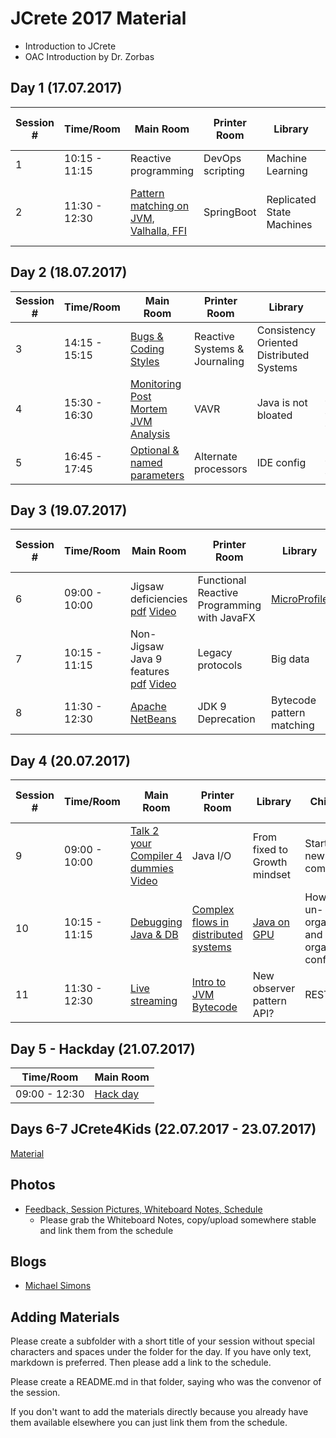 # JCrete 2017 Material

* Introduction to JCrete
* OAC Introduction by Dr. Zorbas

## Day 1 (17.07.2017)

| Session # | Time/Room    | Main Room      | Printer Room   | Library       | Chimney   | Scary Room | Hidden Room | Internet Room | Restaurant | Under The Vines |
| ------------- | -------------| ------------- | -------------   | ------------- | ----------| ---------- | ----------- | ------------- | ---------- | --------------- |
| 1 | 10:15 - 11:15| Reactive programming  | DevOps scripting  | Machine Learning | Writers Roundable  | Jenkins pipelines  | Java EE Future? | Microservices
| 2 | 11:30 - 12:30| [Pattern matching on JVM, Valhalla, FFI](https://www.pscp.tv/_nighthacking/1OyKArPggpqGb)  |  SpringBoot  | Replicated State Machines  | Async I/O  | JVM troubleshooting  | [How to write "Self Healing" code](Day1/Session2/Self_Healing) | [Code Reviews](Day1/Session2/Code_Review) | [Remote Working](Day1/Session2/RemoteWorking) | 

## Day 2 (18.07.2017)

| Session # | Time/Room    | Main Room     | Printer Room   | Library       | Chimney   | Scary Room | Hidden Room | Internet Room | Restaurant | Under The Vines |
| ------------- | -------------| ------------- | -------------  | ------------- | ----------| ---------- | ----------- | ------------- | ---------- | --------------- |
| 3 | 14:15 - 15:15| [Bugs & Coding Styles](Day2/Session1/Coding_Style) | Reactive Systems & Journaling | Consistency Oriented Distributed Systems | Serverless Java | DB architecture internals | CRDT | JMM Data visibility explained | [Unit test generation](Day2/Session1/TestGeneration_MutationTesting) | Self PR |
| 4 | 15:30 - 16:30| [Monitoring Post Mortem JVM Analysis](https://www.pscp.tv/_nighthacking/1lDxLkZEjOaJm) | VAVR | Java is not bloated | [Java support for DSLs](Day2/Session2/DSLs) | Microservices frameworks | [Skip staging?](Day2/Session2/Staging) | | Dynamic Languages Speed | Contributing to Open Source
| 5 | 16:45 - 17:45| [Optional & named parameters](https://www.pscp.tv/_nighthacking/1MYGNXbQeDRxw) | Alternate processors | IDE config | [Annotation processing](Day2/Session3/Annotation) | [JVM internals](Day2/Session3/JVMInternals) | Repo layout | [Event-storming](Day2/Session3/Event_Storming) | [Health, stress burnout](Day2/Session3/Health)|

## Day 3 (19.07.2017)

| Session # | Time/Room    | Main Room     | Printer Room   | Library       | Chimney   | Scary Room | Hidden Room | Internet Room | Restaurant | Under The Vines |
| ------------- | -------------| ------------- | -------------  | ------------- | ----------| ---------- | ----------- | ------------- | ---------- | --------------- |
| 6 | 09:00 - 10:00| Jigsaw deficiencies [pdf](Day3/Session1/Java_9_Jigsaw_Deficiencies.pdf) [Video](https://www.pscp.tv/_nighthacking/1yoKMpNBpXwxQ)| Functional Reactive Programming with JavaFX | [MicroProfile](Day3/Session1/MicroProfile/README.md) | Getting from fixed to growth | Emotional processing | JShell | [Java 4 Kids](Day3/Session1/Programming_for_Kids/) | Kotlin | - |
| 7 | 10:15 - 11:15| Non-Jigsaw Java 9 features [pdf](Day3/Session2/Overview_of_Java_9_Features.pdf) [Video](https://www.pscp.tv/_nighthacking/1kvJpjNQMeVKE) | Legacy protocols | Big data |  All about space with Sven | Annotation-driven development | Java & NoSQL | Desktop Java | [Java & Docker Alignment](Day3/Session2/Java-Docker-Alignment/README.md) | - |
| 8 | 11:30 - 12:30| [Apache NetBeans](https://www.pscp.tv/_nighthacking/1vOxwOnOpOrxB) | JDK 9 Deprecation | Bytecode pattern matching | Are you still in JS denial? | G1 tuning | - | Frameworks & Tools | [Exception & Error Handling](Day3/Session3/Exception_handling/) | - |

## Day 4 (20.07.2017)

| Session # | Time/Room    | Main Room     | Printer Room   | Library       | Chimney   | Scary Room | Hidden Room | Internet Room | Restaurant | Under The Vines |
| ------------- | -------------| ------------- | -------------  | ------------- | ----------| ---------- | ----------- | ------------- | ---------- | --------------- |
| 9 | 09:00 - 10:00| [Talk 2 your Compiler 4 dummies](https://www.slideshare.net/jjfumero/justintime-gpu-compilation-for-interpreted-languages-with-partial-evaluation) [Video](https://www.pscp.tv/w/1lPJqwNbmjPKb) | Java I/O | From fixed to Growth mindset | Starting a new company | Benchmarks | [ORM](Day4/Session1/ORM) | [Personal Identifiable Information (PII)](Day4/Session1/PII) | [Fast File Transfer using Raspberry Pi JVM?](Day4/Session1/FastFileRPi)|       
| 10 | 10:15 - 11:15| [Debugging Java & DB](https://www.pscp.tv/w/1lPJqwNbmjPKb) | [Complex flows in distributed systems](Day4/Session2/EventFlow) | [Java on GPU](Day4/Session2/GPU) | How to un-organize and organized conference | [Integration testing best practices](Day4/Session2/IntegrationTesting) | Mockito | Infrastructure Options | [Human Interactive Protocol](Day4/Session2/HumanInteractiveProtocol/) |       
| 11 | 11:30 - 12:30| [Live streaming](https://www.pscp.tv/w/1MnxnmBDolMJO) | [Intro to JVM Bytecode](Day4/Session3/JVMBytecode) | New observer pattern API? | REST APIs | RUST language | Java class reloading | [UI Testing](Day4/Session3/UITesting) | [Testing distributed systems](Day4/Session3/TestingDistributedSystems) |

## Day 5 - Hackday (21.07.2017)
| Time/Room    | Main Room     | 
| -------------| ------------- | 
| 09:00 - 12:30| [Hack day](Day5) |

## Days 6-7 JCrete4Kids (22.07.2017 - 23.07.2017)
[Material](JCrete4Kids)

## Photos

* [Feedback, Session Pictures, Whiteboard Notes, Schedule](https://www.dropbox.com/sh/kpyw1xirctniwmo/AADb4GLEkKEStgbRwVALepkIa?dl=0)
    * Please grab the Whiteboard Notes, copy/upload somewhere stable and link them from the schedule

## Blogs

* [Michael Simons](https://dailyfratze.de/michael/travelDiary/2017/07/13/jcrete-2017)


## Adding Materials

Please create a subfolder with a short title of your session without special characters and spaces under the folder for the day. If you have only text, markdown is preferred. Then please add a link to the schedule.

Please create a README.md in that folder, saying who was the convenor of the session.

If you don't want to add the materials directly because you already have them available elsewhere you can just link them from the schedule.
